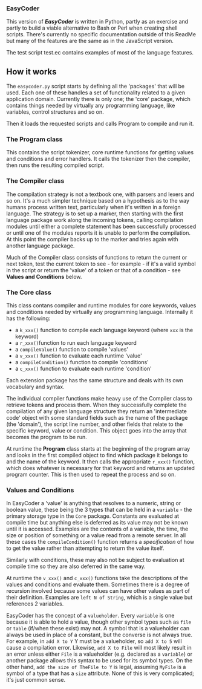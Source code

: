 ### EasyCoder ###

This version of **_EasyCoder_** is written in Python, partly as an exercise and partly to build a viable alternative to Bash or Perl when creating shell scripts. There's currently no specific documentation outside of this ReadMe but many of the features are the same as in the JavaScript version.

The test script test.ec contains examples of most of the language features.

## How it works ##

The `easycoder.py` script starts by defining all the 'packages' that will be used. Each one of these handles a set of functionality related to a given application domain. Currently there is only one; the 'core' package, which contains things needed by virtually any programming language, like variables, control structures and so on.

Then it loads the requested scripts and calls Program to compile and run it.

### The Program class ###

This contains the script tokenizer, core runtime functions for getting values and conditions and error handlers. It calls the tokenizer then the compiler, then runs the resulting compiled script.

### The Compiler class ###

The compilation strategy is not a textbook one, with parsers and lexers and so on. It's a much simpler technique based on a hypothesis as to the way humans process written text, particularly when it's written in a foreign language. The strategy is to set up a marker, then starting with the first language package work along the incoming tokens, calling compilation modules until either a complete statement has been successfully processed or until one of the modules reports it is unable to perform the compilation. At this point the compiler backs up to the marker and tries again with another language package.

Much of the Compiler class consists of functions to return the current or next token, test the current token to see - for example - if it's a valid symbol in the script or return the 'value' of a token or that of a condition - see **Values and Conditions** below.

### The Core class ###

This class contans compiler and runtime modules for core keywords, values and conditions needed by virtually any programming language. Internally it has the following:

 - a `k_xxx()` function to compile each language keyword (where `xxx` is the keyword)
 - a `r_xxx()`function to run each language keyword
 - a `compileValue()` function to compile 'values'
 - a `v_xxx()` function to evaluate each runtime 'value'
 - a `compileCondition()` function to compile 'conditions'
 - a `c_xxx()` function to evaluate each runtime 'condition'

Each extension package has the same structure and deals with its own vocabulary and syntax.

The individual compiler functions make heavy use of the Compiler class to retrieve tokens and process them. When they successfully complete the compilation of any given language structure they return an 'intermediate code' object with some standard fields such as the name of the package (the 'domain'), the script line number, and other fields that relate to the specific keyword, value or condition. This object goes into the array that becomes the program to be run.

At runtime the **Program** class starts at the beginning of the program array and looks in the first compiled object to find which package it belongs to and the name of the keyword. It then calls the appropriate `r_xxx()` function, which does whatever is necessary for that keyword and returns an updated program counter. This is then used to repeat the process and so on.

### Values and Conditions ###

In EasyCoder a 'value' is anything that resolves to a numeric, string or boolean value, these being the 3 types that can be held in a `variable` - the primary storage type in the `Core` package. Constants are evaluated at compile time but anything else is deferred as its value may not be known until it is accessed. Examples are the contents of a variable, the time, the size or position of something or a value read from a remote server. In all these cases the `compileCondition()` function returns a _specification_ of how to get the value rather than attempting to return the value itself.

Similarly with conditions, these may also not be subject to evaluation at compile time so they are also deferred in the same way.

At runtime the `v_xxx()` and `c_xxx()` functions take the descriptions of the values and conditions and evaluate them. Sometimes there is a degree of recursion involved because some values can have other values as part of their definition. Examples are `left N of String`, which is a single value but references 2 variables.

EasyCoder has the concept of a `valueholder`. Every `variable` is one because it is able to hold a value, though other symbol types such as `file` or `table` (if/when these exist) may not. A symbol that is a valueholder can always be used in place of a constant, but the converse is not always true. For example, in `add X to Y` Y must be a valueholder, so `add X to 5` will cause a compilation error. Likewise, `add X to File` will most likely result in an error unless either `File` is a valueholder (e.g. declared as a `variable`) or another package allows this syntax to be used for its symbol types. On the other hand, `add the size of TheFile to Y` is legal, assuming `MyFile` is a symbol of a type that has a `size` attribute. None of this is very complicated; it's just common sense.